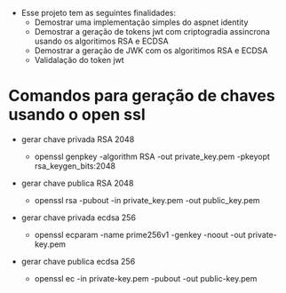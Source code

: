 - Esse projeto tem as seguintes finalidades:
  - Demostrar uma implementação simples do aspnet identity
  - Demostrar a geração de tokens jwt com criptogradia assincrona usando os algoritimos RSA e ECDSA
  - Demostrar a geração de JWK com os algoritimos RSA e ECDSA
  - Validalação do token jwt
 
#  
# Comandos para geração de chaves usando o open ssl
- gerar chave privada RSA 2048
  - openssl genpkey -algorithm RSA -out private_key.pem -pkeyopt rsa_keygen_bits:2048

- gerar chave publica RSA 2048
  - openssl rsa -pubout -in private_key.pem -out public_key.pem



- gerar chave privada ecdsa 256
  - openssl ecparam -name prime256v1 -genkey -noout -out private-key.pem


- gerar chave publica ecdsa 256
  - openssl ec -in private-key.pem -pubout -out public-key.pem
